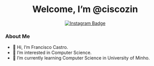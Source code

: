 <div id="header" align="center">
  <h1> Welcome, I’m @ciscozin </h1>
  <div id="badges" align = "center">
  <a href="https://www.instagram.com/franciscocastro.07/">
  <img src="https://img.shields.io/badge/Instagram-purple?style=for-the-badge&logo=instagram&logoColor=white" alt="Instagram Badge"/>
  </a>
  </div>
  <img src="https://komarev.com/ghpvc/?username=JoaoCunha50&style=flat-square&color=blue" alt=""/>
</div>


### About Me

- 👋 Hi, I’m Francisco Castro.
- 👀 I’m interested in Computer Science.
- 🌱 I’m currently learning Computer Science in University of Minho.


